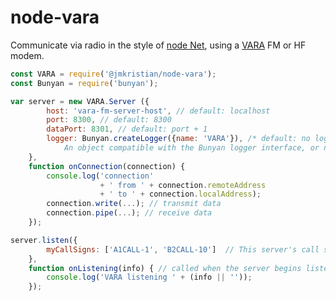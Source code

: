 # node-vara
Communicate via radio in the style of
[node Net](https://nodejs.org/docs/latest-v8.x/api/net.html),
using a
[VARA](https://rosmodem.wordpress.com/)
FM or HF modem.
```js
const VARA = require('@jmkristian/node-vara');
const Bunyan = require('bunyan');

var server = new VARA.Server ({
        host: 'vara-fm-server-host', // default: localhost
        port: 8300, // default: 8300
        dataPort: 8301, // default: port + 1
        logger: Bunyan.createLogger({name: 'VARA'}), /* default: no logging
            An object compatible with the Bunyan logger interface, or null. */
    },
    function onConnection(connection) {
        console.log('connection'
                    + ' from ' + connection.remoteAddress
                    + ' to ' + connection.localAddress);
        connection.write(...); // transmit data
        connection.pipe(...); // receive data
    });

server.listen({
        myCallSigns: ['A1CALL-1', 'B2CALL-10']  // This server's call signs.
    },
    function onListening(info) { // called when the server begins listening
        console.log('VARA listening ' + (info || ''));
    });
```
